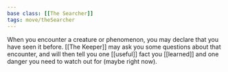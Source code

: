 ```yaml
---
base class: [[The Searcher]]
tags: move/theSearcher
---
```

When you encounter a creature or phenomenon, you may declare that you have seen it before. [[The Keeper]] may ask you some questions about that encounter, and will then tell you one [[useful]] fact you [[learned]] and one danger you need to watch out for (maybe right now).
